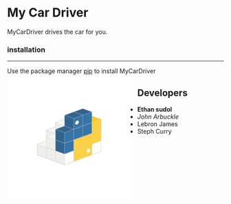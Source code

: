 # My Car Driver
MyCarDriver drives the car for you.

### installation
----------------
Use the package manager [pip](https://pypi.org/project/pip/) to install MyCarDriver
<img src="https://raw.githubusercontent.com/github/explore/666de02829613e0244e9441b114edb85781e972c/topics/pip/pip.png" alt="Alt text" style="float: left; margin-right: 15px;">

## Developers

* **Ethan sudol**
* _John Arbuckle_
* Lebron James
* Steph Curry
